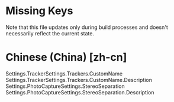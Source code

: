 # Missing Keys
Note that this file updates only during build processes and doesn't necessarily reflect the current state.

# Chinese (China) [zh-cn]
Settings.TrackerSettings.Trackers.CustomName  
Settings.TrackerSettings.Trackers.CustomName.Description  
Settings.PhotoCaptureSettings.StereoSeparation  
Settings.PhotoCaptureSettings.StereoSeparation.Description  


